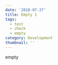 ```yaml
---
date: '2018-07-27'
title: Empty 1
tags:
  - test
  - check
  - empty
category: Development
thumbnail: ''
---
```

empty
